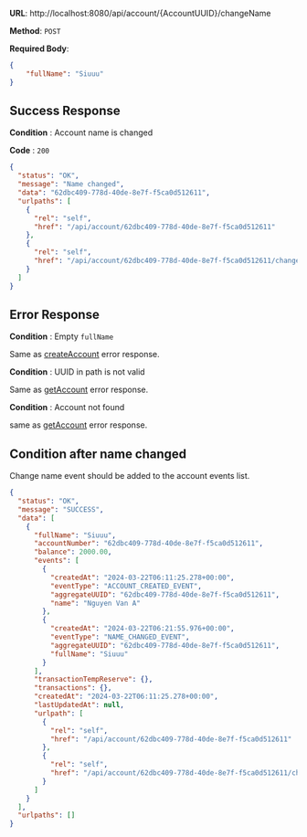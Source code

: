 **URL**: http://localhost:8080/api/account/{AccountUUID}/changeName

**Method**: `POST`

**Required Body**:
```json
{
    "fullName": "Siuuu"
}
```

## Success Response
**Condition** : Account name is changed

**Code** : `200`
```json
{
  "status": "OK",
  "message": "Name changed",
  "data": "62dbc409-778d-40de-8e7f-f5ca0d512611",
  "urlpaths": [
    {
      "rel": "self",
      "href": "/api/account/62dbc409-778d-40de-8e7f-f5ca0d512611"
    },
    {
      "rel": "self",
      "href": "/api/account/62dbc409-778d-40de-8e7f-f5ca0d512611/changeName"
    }
  ]
}
```

## Error Response
**Condition** : Empty `fullName`

Same as [createAccount](createAccount.md) error response.

**Condition** : UUID in path is not valid

Same as [getAccount](getAccount.md) error response.

**Condition** : Account not found

same as [getAccount](getAccount.md) error response.

## Condition after name changed
Change name event should be added to the account events list.
```json
{
  "status": "OK",
  "message": "SUCCESS",
  "data": [
    {
      "fullName": "Siuuu",
      "accountNumber": "62dbc409-778d-40de-8e7f-f5ca0d512611",
      "balance": 2000.00,
      "events": [
        {
          "createdAt": "2024-03-22T06:11:25.278+00:00",
          "eventType": "ACCOUNT_CREATED_EVENT",
          "aggregateUUID": "62dbc409-778d-40de-8e7f-f5ca0d512611",
          "name": "Nguyen Van A"
        },
        {
          "createdAt": "2024-03-22T06:21:55.976+00:00",
          "eventType": "NAME_CHANGED_EVENT",
          "aggregateUUID": "62dbc409-778d-40de-8e7f-f5ca0d512611",
          "fullName": "Siuuu"
        }
      ],
      "transactionTempReserve": {},
      "transactions": {},
      "createdAt": "2024-03-22T06:11:25.278+00:00",
      "lastUpdatedAt": null,
      "urlpath": [
        {
          "rel": "self",
          "href": "/api/account/62dbc409-778d-40de-8e7f-f5ca0d512611"
        },
        {
          "rel": "self",
          "href": "/api/account/62dbc409-778d-40de-8e7f-f5ca0d512611/changeName"
        }
      ]
    }
  ],
  "urlpaths": []
}
```

